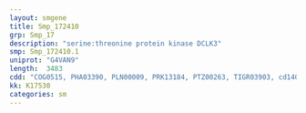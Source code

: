 ```yaml
---
layout: smgene
title: Smp_172410
grp: Smp_17
description: "serine:threonine protein kinase DCLK3"
smp: Smp_172410.1
uniprot: "G4VAN9"
length:  3483
cdd: "COG0515, PHA03390, PLN00009, PRK13184, PTZ00263, TIGR03903, cd14095, cl21453, pfam00069, smart00220"
kk: K17530
categories: sm
---
```

